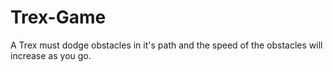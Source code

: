 # Trex-Game
A Trex must dodge obstacles in it's path and the speed of the obstacles will increase as you go. 
